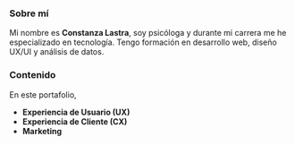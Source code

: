 ### Sobre mí
Mi nombre es **Constanza Lastra**, soy psicóloga y durante mi carrera me he especializado en tecnología.  Tengo formación en desarrollo web, diseño UX/UI y análisis de datos.

### Contenido
En este portafolio, 


- **Experiencia de Usuario (UX)**
- **Experiencia de Cliente (CX)**
- **Marketing**

